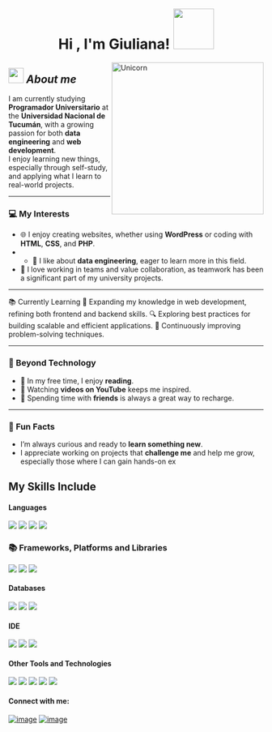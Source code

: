 <h1 align="center">Hi , I'm Giuliana! <img src="https://media3.giphy.com/media/v1.Y2lkPTc5MGI3NjExbnNlZTBmYTg2Mm12NWVkaW5yNTA5aXZjMWdyZHpvMXdjZmIzajc4bCZlcD12MV9pbnRlcm5hbF9naWZfYnlfaWQmY3Q9cw/u7Q3bJnID2DJ6ydItj/giphy.gif" width="80"></h1>

<img align="right" width=300px alt="Unicorn" src="https://c.tenor.com/GN73MKBawZYAAAAi/busy-cute.gif" />

## <img src="https://media.giphy.com/media/ObNTw8Uzwy6KQ/giphy.gif" width="30px">&nbsp;***About me***

I am currently studying **Programador Universitario** at the **Universidad Nacional de Tucumán**, with a growing passion for both **data engineering** and **web development**.  
I enjoy learning new things, especially through self-study, and applying what I learn to real-world projects.

---

### 💻 My Interests
- 🌐 I enjoy creating websites, whether using **WordPress** or coding with **HTML**, **CSS**, and **PHP**.
- - 🌟 I like about **data engineering**, eager to learn more in this field.
- 🤝 I love working in teams and value collaboration, as teamwork has been a significant part of my university projects.

---

📚 Currently Learning
🚀 Expanding my knowledge in web development, refining both frontend and backend skills.
🔍 Exploring best practices for building scalable and efficient applications.
🎯 Continuously improving problem-solving techniques.

---

### 🌱 Beyond Technology
- 📖 In my free time, I enjoy **reading**.
- 🎥 Watching **videos on YouTube** keeps me inspired.
- 🎉 Spending time with **friends** is always a great way to recharge.

---

### 🤔 Fun Facts
- I’m always curious and ready to **learn something new**.
- I appreciate working on projects that **challenge me** and help me grow, especially those where I can gain hands-on ex


## My Skills Include

<h4> Languages </h4>
<span> 
   <img src="https://img.shields.io/badge/python-3670A0?style=for-the-badge&logo=python&logoColor=ffdd54">
  <img src="https://img.shields.io/badge/HTML5-E34F26?style=for-the-badge&logo=html5&logoColor=white">
  <img src="https://img.shields.io/badge/CSS3-1572B6?style=for-the-badge&logo=css3&logoColor=white">
  <img src="https://img.shields.io/badge/PHP-777BB4?style=for-the-badge&logo=php&logoColor=white">
</span>

### 📚 Frameworks, Platforms and Libraries
<span>
  <img src="https://img.shields.io/badge/Bootstrap-563D7C?style=for-the-badge&logo=bootstrap&logoColor=white">
  <img src="https://img.shields.io/badge/django-%23092E20.svg?style=for-the-badge&logo=django&logoColor=white">
  <img src="https://img.shields.io/badge/WordPress-%23117AC9.svg?style=for-the-badge&logo=WordPress&logoColor=white">
</span>

<h4> Databases </h4>
<span>
  <img src="https://img.shields.io/badge/MySQL-00000F?style=for-the-badge&logo=mysql&logoColor=white">
  <img src="https://img.shields.io/badge/Microsoft%20SQL%20Server-CC2927?style=for-the-badge&logo=microsoft%20sql%20server&logoColor=white">
  <img src="https://img.shields.io/badge/sqlite-%2307405e.svg?style=for-the-badge&logo=sqlite&logoColor=white">
</span>

<h4> IDE </h4>
<span>
<img src="https://img.shields.io/badge/Visual_Studio_Code-0078D4?style=for-the-badge&logo=visual%20studio%20code&logoColor=white">
<img src="https://img.shields.io/badge/Google%20Colab-%23F9A825.svg?style=for-the-badge&logo=googlecolab&logoColor=white">
<img src="https://img.shields.io/badge/Notepad++-90E59A.svg?style=for-the-badge&logo=notepad%2b%2b&logoColor=black">

<h4> Other Tools and Technologies </h4>
<span>
  <img src="https://img.shields.io/badge/Git-F05032?style=for-the-badge&logo=git&logoColor=white">
  <img src="https://img.shields.io/badge/Xampp-F37623?style=for-the-badge&logo=xampp&logoColor=white">
  <img src="https://img.shields.io/badge/NVDA-%23630093.svg?style=for-the-badge&logo=NVDA&logoColor=white">
  <img src="https://img.shields.io/badge/jira-%230A0FFF.svg?style=for-the-badge&logo=jira&logoColor=white">
  <img src="https://img.shields.io/badge/power_bi-F2C811?style=for-the-badge&logo=powerbi&logoColor=black">
</span>

<h4>Connect with me:</h4>
<section>

[![image](https://img.shields.io/badge/LinkedIn-0077B5?style=for-the-badge&logo=linkedin&logoColor=white)](https://www.linkedin.com/in/giuliana-rojas-918aa2281/)
[![image](https://img.shields.io/badge/Gmail-D14836?style=for-the-badge&logo=gmail&logoColor=white)](mailto:giulianaroj5@gmail.com)
  
</section>


